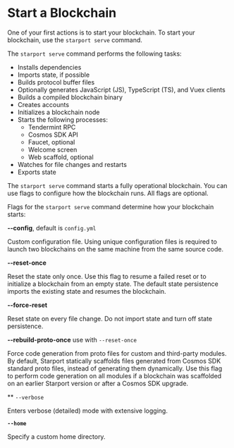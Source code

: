 # Start a Blockchain

One of your first actions is to start your blockchain. To start your blockchain, use the `starport serve` command.

The `starport serve` command performs the following tasks:

* Installs dependencies
* Imports state, if possible
* Builds protocol buffer files
* Optionally generates JavaScript (JS), TypeScript (TS), and Vuex clients
* Builds a compiled blockchain binary
* Creates accounts
* Initializes a blockchain node
* Starts the following processes:
  * Tendermint RPC
  * Cosmos SDK API
  * Faucet, optional
  * Welcome screen
  * Web scaffold, optional
* Watches for file changes and restarts
* Exports state

The `starport serve` command starts a fully operational blockchain. You can use flags to configure how the blockchain runs. All flags are optional.

Flags for the `starport serve` command determine how your blockchain starts:

**--config**, default is `config.yml`

  Custom configuration file. Using unique configuration files is required to launch two blockchains on the same machine from the same source code. 

**--reset-once**

  Reset the state only once. Use this flag to resume a failed reset or to initialize a blockchain from an empty state. The default state persistence imports the existing state and resumes the blockchain. 

**--force-reset**

  Reset state on every file change. Do not import state and turn off state persistence.

**--rebuild-proto-once** use with `--reset-once`

  Force code generation from proto files for custom and third-party modules. By default, Starport statically scaffolds files generated from Cosmos SDK standard proto files, instead of generating them dynamically. Use this flag to perform code generation on all modules if a blockchain was scaffolded on an earlier Starport version or after a Cosmos SDK upgrade.

** `--verbose`
  
  Enters verbose (detailed) mode with extensive logging.

**`--home`**

  Specify a custom home directory.
